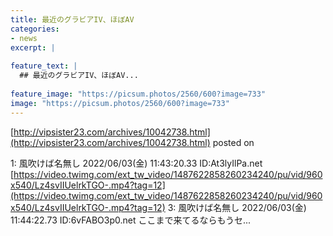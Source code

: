 ```yaml
---
title: 最近のグラビアIV、ほぼAV
categories:
- news
excerpt: |
  
feature_text: |
  ## 最近のグラビアIV、ほぼAV...
  
feature_image: "https://picsum.photos/2560/600?image=733"
image: "https://picsum.photos/2560/600?image=733"
---
```


[http://vipsister23.com/archives/10042738.html](http://vipsister23.com/archives/10042738.html)
posted on 

<!--more-->

1: 風吹けば名無し 2022/06/03(金) 11:43:20.33 ID:At3lyIlPa.net [https://video.twimg.com/ext_tw_video/1487622858260234240/pu/vid/960x540/Lz4svIIUelrkTGO-.mp4?tag=12](https://video.twimg.com/ext_tw_video/1487622858260234240/pu/vid/960x540/Lz4svIIUelrkTGO-.mp4?tag=12) 3: 風吹けば名無し 2022/06/03(金) 11:44:22.73 ID:6vFABO3p0.net ここまで来てるならもうセ...
